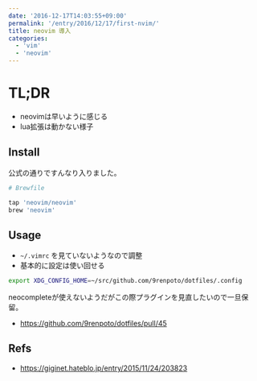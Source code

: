 ```yaml
---
date: '2016-12-17T14:03:55+09:00'
permalink: '/entry/2016/12/17/first-nvim/'
title: neovim 導入
categories:
  - 'vim'
  - 'neovim'
---
```


# TL;DR

- neovimは早いように感じる
- lua拡張は動かない様子

## Install

公式の通りですんなり入りました。

```rb
# Brewfile

tap 'neovim/neovim'
brew 'neovim'
```

## Usage

- `~/.vimrc` を見ていないようなので調整
- 基本的に設定は使い回せる

```zsh
export XDG_CONFIG_HOME=~/src/github.com/9renpoto/dotfiles/.config
```

neocompleteが使えないようだがこの際プラグインを見直したいので一旦保留。

- <https://github.com/9renpoto/dotfiles/pull/45>

## Refs

- <https://giginet.hateblo.jp/entry/2015/11/24/203823>
